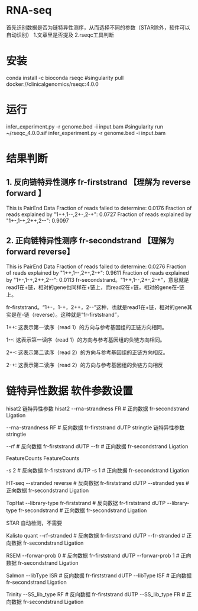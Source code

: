 # RNA-seq
首先识别数据是否为链特异性测序，从而选择不同的参数（STAR除外，软件可以自动识别）
1.文章里是否提及
2.rseqc工具判断

# 安装
conda install -c bioconda rseqc
#singularity pull docker://clinicalgenomics/rseqc:4.0.0
# 运行
infer_experiment.py -r genome.bed -i input.bam
#singularity run ~/rseqc_4.0.0.sif infer_experiment.py -r genome.bed -i input.bam
# 结果判断
## 1. 反向链特异性测序 fr-firststrand 【理解为 reverse forward 】

This is PairEnd Data
Fraction of reads failed to determine: 0.0176
Fraction of reads explained by "1++,1--,2+-,2-+": 0.0727
Fraction of reads explained by "1+-,1-+,2++,2--": 0.9097

## 2. 正向链特异性测序 fr-secondstrand 【理解为 forward reverse】 

This is PairEnd Data
Fraction of reads failed to determine: 0.0276
Fraction of reads explained by "1++,1--,2+-,2-+": 0.9611
Fraction of reads explained by "1+-,1-+,2++,2--": 0.0113
fr-secondstrand。"1++,1--,2+-,2-+"，意思就是read1在+链，相对的gene也同样在+链上，而read2在+链，相对的gene在-链上。

fr-firststrand。“1+-，1-+，2++，2--”这种，也就是read1在+链，相对的gene其实是在-链（reverse）。这种就是“fr-firststrand”，

1++: 这表示第一读序（read 1）的方向与参考基因组的正链方向相同。

1--: 这表示第一读序（read 1）的方向与参考基因组的负链方向相同。

2+-: 这表示第二读序（read 2）的方向与参考基因组的正链方向相反。

2-+: 这表示第二读序（read 2）的方向与参考基因组的负链方向相反

# 链特异性数据 软件参数设置
hisat2 链特异性参数
hisat2 
--rna-strandness FR  # 正向数据 fr-secondstrand  Ligation

--rna-strandness RF  # 反向数据 fr-firststrand dUTP
stringtie 链特异性参数
stringtie

--rf  # 反向数据 fr-firststrand dUTP
--fr  # 正向数据 fr-secondstrand Ligation


FeatureCounts
FeatureCounts

-s 2  # 反向数据 fr-firststrand dUTP
-s 1  # 正向数据 fr-secondstrand Ligation

HT-seq
--stranded reverse  # 反向数据 fr-firststrand dUTP
--stranded yes      # 正向数据 fr-secondstrand Ligation

TopHat
--library-type fr-firststrand  # 反向数据 fr-firststrand dUTP
--library-type fr-secondstrand # 正向数据 fr-secondstrand Ligation

STAR
自动检测，不需要

Kalisto quant
--rf-stranded  # 反向数据 fr-firststrand dUTP
--fr-stranded  # 正向数据 fr-secondstrand Ligation

RSEM
--forwar-prob 0 # 反向数据 fr-firststrand dUTP
--forwar-prob 1 # 正向数据 fr-secondstrand Ligation

Salmon
--libType ISR # 反向数据 fr-firststrand dUTP
--libType ISF # 正向数据 fr-secondstrand Ligation

Trinity
--SS_lib_type RF  # 反向数据 fr-firststrand dUTP
--SS_lib_type FR # 正向数据 fr-secondstrand Ligation
